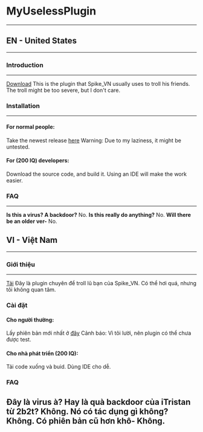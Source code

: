 # MyUselessPlugin

----
## EN - United States
----
### Introduction
----
[Download](https://www.youtube.com/watch?v=dQw4w9WgXcQ)
This is the plugin that Spike_VN usually uses to troll his friends.
The troll might be too severe, but I don't care.
### Installation
----
#### For normal people:
Take the newest release [here](https://github.com/SpikeVN/MyUselessPlugin/releases)
Warning: Due to my laziness, it might be untested.
#### For (200 IQ) developers:
Download the source code, and build it.
Using an IDE will make the work easier.
### FAQ
----
**Is this a virus? A backdoor?**
No.
**Is this really do anything?**
No.
**Will there be an older ver-**
No.
## VI - Việt Nam
----
### Giới thiệu
---
[Tải](https://www.youtube.com/watch?v=dQw4w9WgXcQ)
Đây là plugin chuyên để troll lũ bạn của Spike_VN.
Có thể hơi quá, nhưng tôi không quan tâm.
### Cài đặt
#### Cho người thường:
Lấy phiên bản mới nhất ở [đây](htttps://github.com/SpikeVN/MyUselessPlugin/releases)
Cảnh báo: Vì tôi lười, nên plugin có thể chưa được test.
#### Cho nhà phát triển (200 IQ):
Tải code xuống và buid.
Dùng IDE cho dễ.
### FAQ
**Đây là virus à? Hay là quà backdoor của iTristan từ 2b2t?**
Không.
**Nó có tác dụng gì không?**
Không.
**Có phiên bản cũ hơn khô-**
Không.
----